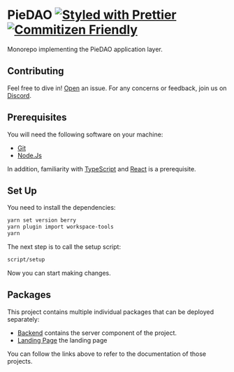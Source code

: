 # PieDAO [![Styled with Prettier](https://img.shields.io/badge/code_style-prettier-ff69b4.svg)](https://prettier.io) [![Commitizen Friendly](https://img.shields.io/badge/commitizen-friendly-brightgreen.svg)](http://commitizen.github.io/cz-cli/)

Monorepo implementing the PieDAO application layer.

## Contributing

Feel free to dive in! [Open](https://github.com/pie-dao/monorepo/issues/new) an issue.
For any concerns or feedback, join us on [Discord](https://discord.piedao.org).

## Prerequisites

You will need the following software on your machine:

- [Git](https://git-scm.com/downloads)
- [Node.Js](https://nodejs.org/en/download/)

In addition, familiarity with [TypeScript](https://typescriptlang.org/) and [React](https://reactjs.org/) is a prerequisite.

## Set Up

You need to install the dependencies:

```bash
yarn set version berry
yarn plugin import workspace-tools
yarn
```

The next step is to call the setup script:

```bash
script/setup
```

Now you can start making changes.

## Packages

This project contains multiple individual packages that can be deployed separately:

- [Backend](/apps/backend/README.md) contains the server component of the project.
- [Landing Page](/apps/landing-page/) the landing page

You can follow the links above to refer to the documentation of those projects.
